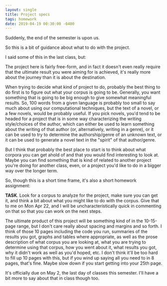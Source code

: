 ```yaml
---
layout: single
title: Project specs
tags: homework
date: 2019-04-19 00:30:00 -0400
---
```


Suddenly, the end of the semester is upon us.

So this is a bit of guidance about what to do with the project.

I said some of this in the last class, but:

The project here is fairly free-form, and in fact it doesn't even
really require that the ultimate result you were aiming for is
achieved, it's really more about the journey than it is about the
destination.

When trying to decide what kind of project to do, probably the best
thing to do first is to figure out what your corpus is going to be.
Generally, you want something that is going to be big enough to give
somewhat meaningful results.  So, 100 words from a given language is
probably too small to say much about using our computational
techniques, but the text of a novel, or a few novels, would be
probably useful.  If you pick novels, you'd tend to be headed for
a project that is in some way characterizing the writing style/choices
of the author, which can either be used to learn something about the
writing of that author (or, alternatively, writing in a genre), or
it can be used to try to determine the authorship/genre of an unknown
text, or it can be used to generate a novel text in the "spirit" of
that author/genre.

But I think that probably the best place to start is to think about
what corpora you can get ahold of and that you would find interesting
to look at.  Maybe you can find something that is kind of related to
another project you're doing for another class, even, or a project
you'd like to do in a bigger way over the longer term.

So, though this is a short time frame, it's also a short homework
assignment:

**TASK**. Look for a corpus to analyze for the project, make sure you
can get it, and think a bit about what you might like to do with the
corpus.  Give that to me on Mon Apr 22, and I will be
uncharacteristically quick in commenting on that so that you can work
on the next steps.

The ultimate product of this project will be something kind of in the
10-15-page range, but I don't care really about spacing and margins and
so forth.  I think of those 10 pages including the code you run, 
summaries of the results you got, graphs and tables where appropriate,
as well as the prose description of what corpus you are looking at,
what you are trying to determine using that corpus, how you went about
it, what results you got, why it didn't work as well as you'd hoped, etc.
I don't think it'll be too hard to fill up 10 pages with this, but if
you wind up saying all you need to in 8 pages, that's fine.  Maybe
slow down if you start getting into your 25th page.

It's officially due on May 2, the last day of classes this semester.
I'll have a bit more to say about that in class though too. 